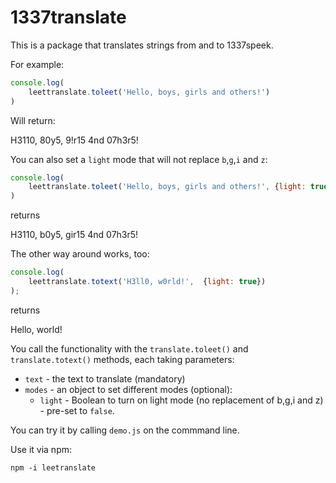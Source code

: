 # 1337translate

This is a package that translates strings from and to 1337speek.

For example:

```javascript
console.log(
    leettranslate.toleet('Hello, boys, girls and others!')
)
```

Will return:

H3110, 80y5, 9!r15 4nd 07h3r5!

You can also set a `light` mode that will not replace `b`,`g`,`i` and `z`:

```javascript
console.log(
    leettranslate.toleet('Hello, boys, girls and others!', {light: true})
)
```

returns 

H3110, b0y5, gir15 4nd 07h3r5!

The other way around works, too:

```javascript
console.log(
    leettranslate.totext('H3ll0, w0rld!',  {light: true})
);
```
returns 

Hello, world!

You call the functionality with the `translate.toleet()` and `translate.totext()` methods, each taking parameters:

* `text` - the text to translate (mandatory)
* `modes` - an object to set different modes (optional):
    * `light` - Boolean to turn on light mode (no replacement of b,g,i and z) - pre-set to `false`.

You can try it by calling `demo.js` on the commmand line.

Use it via npm:

```
npm -i leetranslate
```